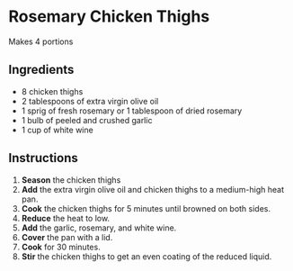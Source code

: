 # Rosemary Chicken Thighs

Makes 4 portions

## Ingredients
* 8 chicken thighs
* 2 tablespoons of extra virgin olive oil
* 1 sprig of fresh rosemary or 1 tablespoon of dried rosemary
* 1 bulb of peeled and crushed garlic
* 1 cup of white wine

## Instructions
1. **Season** the chicken thighs
2. **Add** the extra virgin olive oil and chicken thighs to a medium-high heat pan.
3. **Cook** the chicken thighs for 5 minutes until browned on both sides.
4. **Reduce** the heat to low.
5. **Add** the garlic, rosemary, and white wine.
6. **Cover** the pan with a lid.
7. **Cook** for 30 minutes.
8. **Stir** the chicken thighs to get an even coating of the reduced liquid.
